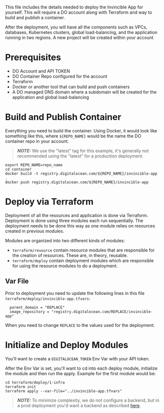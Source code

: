 This file includes the details needed to deploy the Invincible App for yourself. This will require a DO account along with Terraform and way to build and publish a container.

After the deployment, you will have all the components such as VPCs, databases, Kubernetes clusters, global load-balancing, and the application running in two regions. A new project will be created within your account 

# Prerequisites

- DO Account and API TOKEN
- DO Container Repo configured for the account
- Terraform
- Docker or another tool that can build and push containers
- A DO managed DNS domain where a subdomain will be created for the application and global load-balancing

# Build and Publish Container
Everything you need to build the container. Using Docker, it would look like something like this, where `${REPO_NAME}` would be the name the DO container repo in your account.

> **_NOTE:_**  We use the "latest" tag for this example, it's generally not recommended using the "latest" for a production deployment.

```
export REPO_NAME=repo_name 
cd container
docker build -t registry.digitalocean.com/${REPO_NAME}/invincible-app .
docker push registry.digitalocean.com/${REPO_NAME}/invincible-app
```

# Deploy via Terraform

Deployment of all the resources and application is done via Terraform. Deployment is done using three modules each run sequentially. The deployment needs to be done this way as one module relies on resources created in previous modules. 

Modules are organized into two different kinds of modules:

- `terraform/resource` contain resource modules that are responsible for the creation of resources. These are, in theory, reusable.
- `terraform/deploy` contain deployment modules which are responsible for using the resource modules to do a deployment.

## Var File
Prior to deployment you need to update the following lines in this file `terraform/deploy/invincible-app.tfvars`:

```
  parent_domain = "REPLACE"
  image_repository = "registry.digitalocean.com/REPLACE/invincible-app"
```

When you need to change `REPLACE` to the values used for the deployment.

# Initialize and Deploy Modules
You'll want to create a `DIGITALOCEAN_TOKEN` Env Var with your API token.

After the Env Var is set, you'll want to cd into each deploy module, initialize the module and then run the apply. Example for the first module would be:

```
cd terraform/deploy/1-infra
terraform init
terraform apply --var-file="../invincible-app.tfvars"
```

> **_NOTE:_**  To minimize complexity, we do not configure a backend, but in a prod deployment you'd want a backend as described [here](https://docs.digitalocean.com/products/spaces/reference/terraform-backend/).